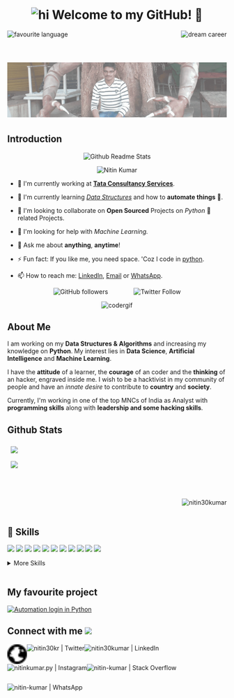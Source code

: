 <h1 align="center"> <img src="https://github.com/nitin30kumar/nitin30kumar/blob/master/Assets/Hi.gif" alt = "hi" width="40px" height="40px">
Welcome to my GitHub! 🤗 </h1>

<img src="https://img.shields.io/badge/Favourite%20Language-Python-green.svg?style=for-the-badge" alt="favourite language" align="left">  

<img src="https://img.shields.io/badge/Dream%20Career-Cyber%20Security%20Expert-orange.svg?style=for-the-badge" alt="dream career" align="right">  

<!-- <img src="https://img.shields.io/badge/Currently%20Working%20as-Analyst%20in%20TCS-blue.svg?style=for-the-badge" alt="dream career"> -->
  
<br>  
<br>
<!--<h1 align="center"> <a href="https://portfolio-nitin.netlify.app/" ><img src="Assets/black eagle (1).gif" alt="about-nk"> </a></h1> -->
<h1 align="center"> <a href="https://portfolio-nitin.netlify.app/" ><img src="Assets/back_cover_linkedin.gif" alt="about-nk"> </a></h1>

## Introduction

<p align="center">
 <img width="100px" src="https://res.cloudinary.com/anuraghazra/image/upload/v1594908242/logo_ccswme.svg" align="center" alt="Github Readme Stats" />
</p>
<p align="center"> <img src="https://komarev.com/ghpvc/?username=nitin30kumar" alt="Nitin Kumar"/> </p>

-   🔭 I'm currently working at **[Tata Consultancy Services](https://www.tcs.com/)**.

-   🌱 I'm currently learning _[Data Structures](https://github.com/nitin30kumar/data-structure-in-python)_ and how to **automate things** 💪.
   
-   👯 I'm looking to collaborate on **Open Sourced** Projects on _Python_ 🐍 related Projects.
   
-   🤔 I'm looking for help with _Machine Learning._

-   💬 Ask me about **anything**, **anytime**!

-   ⚡ Fun fact: If you like me, you need space. 'Coz I code in [python](python.org).

-   📫 How to reach me: [LinkedIn](https://www.linkedin.com/in/nitin30kumar/), <a href="mailto:nitinkumarpythonic@gmail.com">Email</a> or [WhatsApp](https://wa.me/919113797199?text=Hi%20Nitin.).

<div align="center">
<img alt="GitHub followers" src="https://img.shields.io/github/followers/nitin30kumar?logo=github&logoColor=black&style=social">
&nbsp;&nbsp;&nbsp;&nbsp;&nbsp;&nbsp;&nbsp;&nbsp;&nbsp;&nbsp;&nbsp;&nbsp;&nbsp;
<img alt="Twitter Follow" src="https://img.shields.io/twitter/follow/nitinkr30?style=social">
</div>
<p align="center"> <img src="Assets/coder.gif" alt="codergif" /> </p>

## About Me

I am working on my **Data Structures & Algorithms** and increasing my knowledge on **Python**. My interest lies in **Data Science**, **Artificial Intelligence** and **Machine Learning**.

I have the **attitude** of a learner, the **courage** of an coder and the **thinking** of an hacker, engraved inside me. I wish to be a hacktivist in my community of people and have an *innate desire* to contribute to **country** and **society**.

Currently, I'm working in one of the top MNCs of India as Analyst with **programming skills** along with **leadership and some hacking skills**.

## Github Stats

<a href="https://github.com/nitin30kumar">
  <img align="left" style="margin:.5rem" src="https://github-readme-stats.vercel.app/api/top-langs/?username=nitin30kumar&hide=html,css&title_color=ffffff&text_color=ffffff&icon_color=4AB197&bg_color=000000" />
<a/>

<br><br>
<a href="https://github.com/nitin30kumar">
 <img align="center" style="margin:.5rem" src="http://github-readme-streak-stats.herokuapp.com?user=nitin30kumar&theme=dark&currStreakNum=DD2727&sideNums=DD2727&background=000000&dates=46DD27" />
<!--[![GitHub Streak](http://github-readme-streak-stats.herokuapp.com?user=nitin30kumar&theme=dark&currStreakNum=DD2727&sideNums=DD2727&background=000000&dates=46DD27)](https://git.io/streak-stats)-->
<br><br>
</a>

<a href="https://github.com/nitin30kumar">
  <img align="right" src="https://github-readme-stats.vercel.app/api?username=nitin30kumar&show_icons=true&theme=cobalt&title_color=fff&icon_color=82d4f7&text_color=d1dae3&bg_color=090909" alt="nitin30kumar" />
</a>

<br><br>
<!-- LANGUAGE AND TOOLS ARE COMMENTED FOR NEW DESIGN -->

[comment]: <> (## Languages and Tools)

[comment]: <> (<code><img height="45" src="https://raw.githubusercontent.com/github/explore/80688e429a7d4ef2fca1e82350fe8e3517d3494d/topics/html/html.png"></code>)

[comment]: <> (<code><img height="45" src="https://raw.githubusercontent.com/github/explore/80688e429a7d4ef2fca1e82350fe8e3517d3494d/topics/css/css.png"></code>)

[comment]: <> (<code><img height="25" src="https://raw.githubusercontent.com/github/explore/80688e429a7d4ef2fca1e82350fe8e3517d3494d/topics/javascript/javascript.png"></code>)

[comment]: <> (<code><img height="25" src="https://raw.githubusercontent.com/github/explore/80688e429a7d4ef2fca1e82350fe8e3517d3494d/topics/sql/sql.png"></code>)

[comment]: <> (<code><img height="45" src="https://raw.githubusercontent.com/github/explore/80688e429a7d4ef2fca1e82350fe8e3517d3494d/topics/mysql/mysql.png"></code>)

[comment]: <> (<code><img height="25" src="https://raw.githubusercontent.com/github/explore/80688e429a7d4ef2fca1e82350fe8e3517d3494d/topics/go/go.png"></code>)

[comment]: <> (<code><img height="25" src="https://raw.githubusercontent.com/github/explore/80688e429a7d4ef2fca1e82350fe8e3517d3494d/topics/r/r.png"></code>)

[comment]: <> (<code><img height="55" src="https://raw.githubusercontent.com/github/explore/80688e429a7d4ef2fca1e82350fe8e3517d3494d/topics/python/python.png"></code>)

[comment]: <> (<code><img height="45" src="https://raw.githubusercontent.com/github/explore/80688e429a7d4ef2fca1e82350fe8e3517d3494d/topics/linux/linux.png"></code>)

[comment]: <> (<code><img height="45" src="https://raw.githubusercontent.com/github/explore/80688e429a7d4ef2fca1e82350fe8e3517d3494d/topics/terminal/terminal.png"></code>)

[comment]: <> (<code><img height="45" src="https://raw.githubusercontent.com/github/explore/80688e429a7d4ef2fca1e82350fe8e3517d3494d/topics/visual-studio-code/visual-studio-code.png"></code>)

<!-- ------------------------------------------------ --> 


## 💼 Skills

![](https://img.shields.io/badge/Code-Python-informational?style=for-the-badge&logo=python&logoColor=white&color=4AB197)
![](https://img.shields.io/badge/Code-HTML-informational?style=for-the-badge&logo=html5&logoColor=white&color=4AB197)
![](https://img.shields.io/badge/Code-R-informational?style=for-the-badge&logo=R&logoColor=white&color=4AB197)
![](https://img.shields.io/badge/Code-JavaScript-informational?style=for-the-badge&logo=JavaScript&logoColor=white&color=4AB197)
![](https://img.shields.io/badge/Code-Go-informational?style=for-the-badge&logo=go&logoColor=white&color=4AB197)
![](https://img.shields.io/badge/Code-CSharp-informational?style=for-the-badge&logo=c-sharp&logoColor=white&color=4AB197)
![](https://img.shields.io/badge/Code-Java-informational?style=for-the-badge&logo=java&logoColor=white&color=4AB197)
![](https://img.shields.io/badge/Code-C-informational?style=for-the-badge&logo=c&logoColor=white&color=4AB197)
![](https://img.shields.io/badge/Code-C++-informational?style=for-the-badge&logo=c%2B%2B&logoColor=white&color=4AB197)
![](https://img.shields.io/badge/Code-PHP-informational?style=for-the-badge&logo=php&logoColor=white&color=4AB197)
![](https://img.shields.io/badge/Code-Bootstrap-informational?style=for-the-badge&logo=bootstrap&logoColor=white&color=4AB197)

<details>
<summary>More Skills</summary>
<br>

![](https://img.shields.io/badge/Design-CSS-informational?style=for-the-badge&logo=css3&logoColor=white&color=orange)
![](https://img.shields.io/badge/Design-SASS-informational?style=for-the-badge&logo=sass&logoColor=white&color=orange)
![](https://img.shields.io/badge/Design-Canva-informational?style=for-the-badge&logo=canva&logoColor=white&color=orange)

<br>

![](https://img.shields.io/badge/Framework-Pytest-informational?style=for-the-badge&logo=pytest&logoColor=white&color=brown)
![](https://img.shields.io/badge/Framework-Flask-informational?style=for-the-badge&logo=flask&logoColor=white&color=brown)
![](https://img.shields.io/badge/Framework-Numpy-informational?style=for-the-badge&logo=numpy&logoColor=white&color=brown)
![](https://img.shields.io/badge/Framework-.NET-informational?style=for-the-badge&logo=.net&logoColor=white&color=brown)

<br>

![](https://img.shields.io/badge/Cyber%20Security-tor-%237E4798.svg?style=for-the-badge&logo=tor-project&logoColor=white&color=blue)
![](https://img.shields.io/badge/Cyber%20Security-DuckDuckGo-DE5833?style=for-the-badge&logo=DuckDuckGo&logoColor=white&color=blue)

<br>

![](https://img.shields.io/badge/Test-Selenium-informational?style=for-the-badge&logo=selenium&logoColor=white&color=darkblue)

<br>

![](https://img.shields.io/badge/OS-Android-3DDC84?style=for-the-badge&logo=android&logoColor=white&color=black)
![](https://img.shields.io/badge/OS-Kali-268BEE?style=for-the-badge&logo=kalilinux&logoColor=white&color=black)
![](https://img.shields.io/badge/OS-Linux-FCC624?style=for-the-badge&logo=linux&logoColor=black&color=black)
![](https://img.shields.io/badge/OS-Ubuntu-E95420?style=for-the-badge&logo=ubuntu&logoColor=white&color=black)
![](https://img.shields.io/badge/OS-Windows%20xp-003399?style=for-the-badge&logo=windowsxp&logoColor=white&color=black)
![](https://img.shields.io/badge/OS-Windows-0078D6?style=for-the-badge&logo=windows&logoColor=white&color=black)

<br>

![](https://img.shields.io/badge/Database-SQLite-informational?style=for-the-badge&logo=sqlite&logoColor=white&color=green)
![](https://img.shields.io/badge/Database-Microsoft%20SQL%20Server-informational?style=for-the-badge&logo=microsoft%20sql%20server&logoColor=white&color=green)
![](https://img.shields.io/badge/Database-MySQL-informational?style=for-the-badge&logo=mysql&logoColor=white&color=green)

<br>

![](https://img.shields.io/badge/Tools-JIRA-informational?style=for-the-badge&logo=jira&logoColor=white&color=darkviolet)
![](https://img.shields.io/badge/Tools-Netlify-informational?style=for-the-badge&logo=netlify&logoColor=white&color=darkviolet)
![](https://img.shields.io/badge/Tools-Jira-informational?style=for-the-badge&logo=Jira-Software&logoColor=white&color=darkviolet)
![](https://img.shields.io/badge/Tools-Jupyter-informational?style=for-the-badge&logo=jupyter&logoColor=white&color=darkviolet)
![](https://img.shields.io/badge/Tools-Netbeans-informational?style=for-the-badge&logo=apache-netbeans-ide&logoColor=white&color=darkviolet)
![](https://img.shields.io/badge/Tools-PyCharm-informational?style=for-the-badge&logo=pycharm&logoColor=white&color=darkviolet)
![](https://img.shields.io/badge/Tools-VS%20Code-informational?style=for-the-badge&logo=visual-studio&logoColor=white&color=darkviolet)
![](https://img.shields.io/badge/Tools-Bitbucket-informational?style=for-the-badge&logo=bitbucket&logoColor=white&color=darkviolet)
![](https://img.shields.io/badge/Tools-Github-informational?style=for-the-badge&logo=github&logoColor=white&color=darkviolet)

</details>

<br>

<!-- ----------------- END OF SKILLS SECTION -------------------------- -->  

## My favourite project

<!-- [![Auto Book vaccine slots](https://github-readme-stats.vercel.app/api/pin/?username=nitin30kumar&repo=auto-book-covid-vaccine-slots&show_icons=true&title_color=fff&icon_color=82d4f7&text_color=d1dae3&bg_color=090909)](https://github.com/nitin30kumar/auto-book-covid-vaccine-slots) -->

<!-- [![Terminal Portfolio](https://github-readme-stats.vercel.app/api/pin/?username=nitin30kumar&repo=terminal-portfolio&show_icons=true&title_color=fff&icon_color=82d4f7&text_color=d1dae3&bg_color=090909)](https://github.com/nitin30kumar/terminal-portfolio) -->

[![Automation login in Python](https://github-readme-stats.vercel.app/api/pin/?username=nitin30kumar&repo=automate-login-signup-with-Python&show_icons=true&title_color=fff&icon_color=82d4f7&text_color=d1dae3&bg_color=090909)](https://github.com/nitin30kumar/automate-login-signup-with-Python)

<!-- [![Profile Cards](https://github-readme-stats.vercel.app/api/pin/?username=nitin30kumar&repo=responsive-profile-cards&show_icons=true&title_color=fff&icon_color=82d4f7&text_color=d1dae3&bg_color=090909)](https://github.com/nitin30kumar/responsive-profile-cards) -->

<!---------------------------------------------------------------------->
 
<!-- <p><a href="https://github-readme-stats.vercel.app/api/pin/?username=nitin30kumar&repo=auto-book-covid-vaccine-slots&show_icons=true&title_color=fff&icon_color=79ff97&text_color=9f9f9f&bg_color=151515"> <img src="https://github-readme-stats.vercel.app/api/pin/?username=nitin30kumar&repo=auto-book-covid-vaccine-slots&show_icons=true&title_color=fff&icon_color=79ff97&text_color=9f9f9f&bg_color=151515" alt="Project1" /></a>

<p align="center"><a href="https://github-readme-stats.vercel.app/api/pin/?username=nitin30kumar&repo=terminal-portfolio&show_icons=true&title_color=fff&icon_color=79ff97&text_color=9f9f9f&bg_color=151515"> <img src="https://github-readme-stats.vercel.app/api/pin/?username=nitin30kumar&repo=terminal-portfolio&show_icons=true&title_color=fff&icon_color=79ff97&text_color=9f9f9f&bg_color=151515" alt="Project2" /></a>
 
<p align="right"><a href="https://github-readme-stats.vercel.app/api/pin/?username=nitin30kumar&repo=automate-login-signup-with-Python&show_icons=true&title_color=fff&icon_color=79ff97&text_color=9f9f9f&bg_color=151515"> <img src="https://github-readme-stats.vercel.app/api/pin/?username=nitin30kumar&repo=automate-login-signup-with-Python&show_icons=true&title_color=fff&icon_color=79ff97&text_color=9f9f9f&bg_color=151515" alt="Project3" /></a>

<p align="left"><a href="https://github-readme-stats.vercel.app/api/pin/?username=nitin30kumar&repo=responsive-profile-cards&show_icons=true&title_color=fff&icon_color=79ff97&text_color=9f9f9f&bg_color=151515"> <img src="https://github-readme-stats.vercel.app/api/pin/?username=nitin30kumar&repo=responsive-profile-cards&show_icons=true&title_color=fff&icon_color=79ff97&text_color=9f9f9f&bg_color=151515" alt="Project4" /></a>
<br><br> -->

## Connect with me <img src="Assets/Handshake.gif" height="32px">

<p align="center">
 
[<img align="left" alt="nitinkumar Portfolio" height="45" src="https://raw.githubusercontent.com/iconic/open-iconic/master/svg/globe.svg" />][website]

[<img align="left" alt="nitin30kr | Twitter" height="45" src="https://cdn.jsdelivr.net/npm/simple-icons@v3/icons/twitter.svg" />][twitter]

[<img align="left" alt="nitin30kumar | LinkedIn" height="45" src="https://cdn.jsdelivr.net/npm/simple-icons@v3/icons/linkedin.svg" />][linkedin]

[<img align="left" alt="nitinkumar.py | Instagram" height="45" src="https://cdn.jsdelivr.net/npm/simple-icons@v3/icons/instagram.svg" />][instagram]

[<img align="left" alt="nitin-kumar | Stack Overflow" height="45" src="https://cdn.jsdelivr.net/npm/simple-icons@v3/icons/stackoverflow.svg" />][stack-overflow]

[<img align="left" alt="nitin-kumar | WhatsApp" height="45" src="https://cdn.jsdelivr.net/npm/simple-icons@v3/icons/whatsapp.svg" />][whatsapp]

<!-- [<img align="left" alt="nitin-kumar | Telegram" height="45"  src="https://cdn.jsdelivr.net/npm/simple-icons@v3/icons/telegram.svg" />][telegram] -->

</p>

[website]: https://portfolio-nitin.netlify.app
[twitter]: https://twitter.com/nitinkr30
[linkedin]: https://www.linkedin.com/in/nitin30kumar
[stack-overflow]: https://stackoverflow.com/users/10957470/nitin-kumar
[instagram]: https://instagram.com/nitinkumar.py
[whatsapp]: https://api.whatsapp.com/send?phone=919113797199
[telegram]: https://t.me/blackeagleanonymous
[mta]: https://bit.ly/39NaCez
